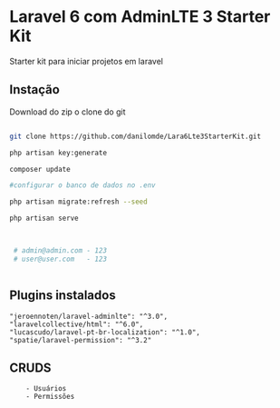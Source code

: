 
# Laravel 6 com AdminLTE 3 Starter Kit

Starter kit para iniciar projetos em laravel

## Instação

Download do zip o clone do git

```bash

git clone https://github.com/danilomde/Lara6Lte3StarterKit.git

php artisan key:generate

composer update

#configurar o banco de dados no .env

php artisan migrate:refresh --seed

php artisan serve



 # admin@admin.com - 123
 # user@user.com   - 123



```



## Plugins instalados

```
"jeroennoten/laravel-adminlte": "^3.0",       
"laravelcollective/html": "^6.0",
"lucascudo/laravel-pt-br-localization": "^1.0",
"spatie/laravel-permission": "^3.2"

```



## CRUDS

```
	- Usuários
	- Permissões

```


